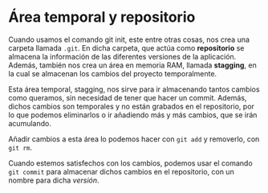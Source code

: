 # Área temporal y repositorio
Cuando usamos el comando git init, este entre otras cosas, nos crea una carpeta llamada `.git`. En dicha carpeta, que actúa como **repositorio** se almacena la información de las diferentes versiones de la aplicación. Además, también nos crea un área en memoria RAM, llamada **stagging**, en la cual se almacenan los cambios del proyecto temporalmente.

Esta área temporal, stagging, nos sirve para ir almacenando tantos cambios como queramos, sin necesidad de tener que hacer un commit. Además, dichos cambios son temporales y no están grabados en el repositorio, por lo que podemos eliminarlos o ir añadiendo más y más cambios, que se irán acumulando. 

Añadir cambios a esta área lo podemos hacer con `git add` y removerlo, con `git rm`.

Cuando estemos satisfechos con los cambios, podemos usar el comando `git commit` para almacenar dichos cambios en el repositorio, con un nombre para dicha *versión*.
